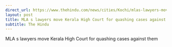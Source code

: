```yaml
---
direct_url: https://www.thehindu.com/news/cities/Kochi/mlas-lawyers-move-kerala-high-court-for-quashing-cases-against-them/article66125836.ece
layout: post
title: MLA s lawyers move Kerala High Court for quashing cases against them
subtitle: The Hindu
---
```


MLA s lawyers move Kerala High Court for quashing cases against them